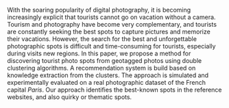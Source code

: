 With the soaring popularity of digital photography, it is becoming increasingly explicit that tourists cannot go on vacation without a camera. Tourism and photography have become very complementary, and tourists are constantly seeking the best spots to capture pictures and memorize their vacations. However, the search for the best and unforgettable photographic spots is difficult and time-consuming for tourists, especially during visits new regions. In this paper, we propose a method for discovering tourist photo spots from geotagged photos using double clustering algorithms. A recommendation system is build based on knowledge extraction from the clusters. The approach is simulated and experimentally evaluated on a real photographic dataset of the French capital $Paris$. Our approach identifies the best-known spots in the reference websites, and also quirky or thematic spots.
